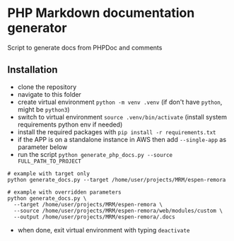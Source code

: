 # PHP Markdown documentation generator
Script to generate docs from PHPDoc and comments

## Installation
- clone the repository
- navigate to this folder
- create virtual environment `python -m venv .venv` (if don't have `python`, might be `python3`)
- switch to virtual environment `source .venv/bin/activate` (install system requirements python env if needed)
- install the required packages with `pip install -r requirements.txt`
- if the APP is on a standalone instance in AWS then add `--single-app` as parameter below
- run the script `python generate_php_docs.py --source FULL_PATH_TO_PROJECT`
```shell
# example with target only
python generate_docs.py --target /home/user/projects/MRM/espen-remora

# example with overridden parameters
python generate_docs.py \
  --target /home/user/projects/MRM/espen-remora \
  --source /home/user/projects/MRM/espen-remora/web/modules/custom \
  --output /home/user/projects/MRM/espen-remora/.docs
```
- when done, exit virtual environment with typing `deactivate`
